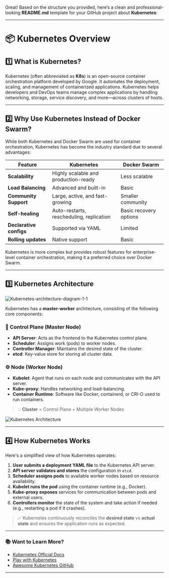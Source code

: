 Great! Based on the structure you provided, here’s a clean and professional-looking **README.md** template for your GitHub project about **Kubernetes**:

---

# 📦 Kubernetes Overview

## 1️⃣ What is Kubernetes?

Kubernetes (often abbreviated as **K8s**) is an open-source container orchestration platform developed by Google. It automates the deployment, scaling, and management of containerized applications. Kubernetes helps developers and DevOps teams manage complex applications by handling networking, storage, service discovery, and more—across clusters of hosts.

---

## 2️⃣ Why Use Kubernetes Instead of Docker Swarm?

While both Kubernetes and Docker Swarm are used for container orchestration, Kubernetes has become the industry standard due to several advantages:

| Feature                | Kubernetes                            | Docker Swarm                      |
|------------------------|----------------------------------------|-----------------------------------|
| **Scalability**        | Highly scalable and production-ready   | Less scalable                     |
| **Load Balancing**     | Advanced and built-in                  | Basic                             |
| **Community Support**  | Large, active, and fast-growing        | Smaller community                 |
| **Self-healing**       | Auto-restarts, rescheduling, replication | Basic recovery options            |
| **Declarative configs**| Supported via YAML                     | Limited                           |
| **Rolling updates**    | Native support                         | Basic                             |

Kubernetes is more complex but provides robust features for enterprise-level container orchestration, making it a preferred choice over Docker Swarm.

---

## 3️⃣ Kubernetes Architecture

![Kubernetes-architecture-diagram-1-1](https://github.com/user-attachments/assets/e1ff897c-e7a2-45a4-86fc-671a124b8bd2)


Kubernetes has a **master-worker** architecture, consisting of the following core components:

### 🧠 Control Plane (Master Node)
- **API Server**: Acts as the frontend to the Kubernetes control plane.
- **Scheduler**: Assigns work (pods) to worker nodes.
- **Controller Manager**: Maintains the desired state of the cluster.
- **etcd**: Key-value store for storing all cluster data.

### ⚙️ Node (Worker Node)
- **Kubelet**: Agent that runs on each node and communicates with the API server.
- **Kube-proxy**: Handles networking and load-balancing.
- **Container Runtime**: Software like Docker, containerd, or CRI-O used to run containers.

> 💡 **Cluster** = Control Plane + Multiple Worker Nodes

![Kubernetes Architecture](https://d33wubrfki0l68.cloudfront.net/64f72fd0cb204d0008708ae4/screenshot_2023-09-05-13-26-23-0000.png)

---

## 4️⃣ How Kubernetes Works

Here's a simplified view of how Kubernetes operates:

1. **User submits a deployment YAML file** to the Kubernetes API server.
2. **API server validates and stores** the configuration in `etcd`.
3. **Scheduler assigns pods** to available worker nodes based on resource availability.
4. **Kubelet runs the pod** using the container runtime (e.g., Docker).
5. **Kube-proxy exposes** services for communication between pods and external users.
6. **Controllers monitor** the state of the system and take action if needed (e.g., restarting a pod if it crashes).

> ✅ Kubernetes continuously reconciles the **desired state** vs **actual state** and ensures the application runs as expected.

---

### 📚 Want to Learn More?
- [Kubernetes Official Docs](https://kubernetes.io/docs/)
- [Play with Kubernetes](https://labs.play-with-k8s.com/)
- [Awesome Kubernetes GitHub](https://github.com/ramitsurana/awesome-kubernetes)

---
